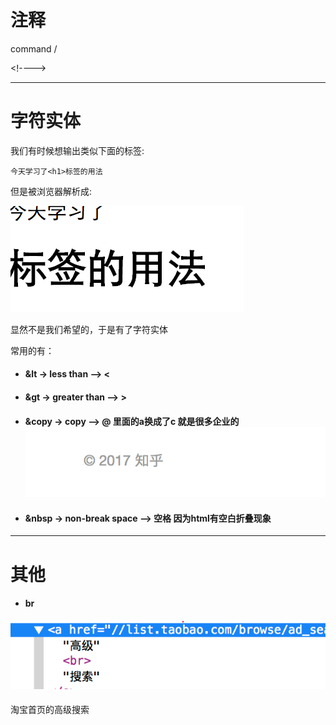 # 注释

command / 

&lt;!----&gt;

---

# 字符实体

我们有时候想输出类似下面的标签:

```
今天学习了<h1>标签的用法
```

但是被浏览器解析成:

![](/assets/charset.png)

显然不是我们希望的，于是有了字符实体



常用的有：  


* #### &lt   -&gt;  less than  --&gt;   &lt;
* #### &gt  -&gt;  greater than --&gt; &gt;
* #### &copy -&gt; copy  --&gt;  @ 里面的a换成了c 就是很多企业的![](/assets/@zhihu.png)
* #### &nbsp -&gt; non-break space --&gt; 空格  因为html有空白折叠现象

---

# 其他

* #### br

#### ![](/assets/taobaoBr.png)

淘宝首页的高级搜索

